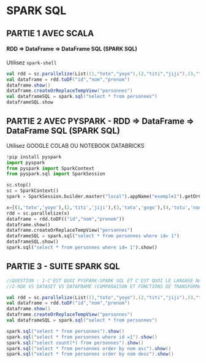 # SPARK SQL

## PARTIE 1 AVEC SCALA 
#### RDD => DataFrame => DataFrame SQL (SPARK SQL)

Utilisez `spark-shell`

```scala
val rdd = sc.parallelize(List((1,"toto","yoyo"),(2,"titi","jiji"),(3,"tata","gogo"),(4,"tutu","nono")))
val dataframe = rdd.toDF("id","nom","prenom")
dataframe.show()
dataframe.createOrReplaceTempView("personnes")
val dataframeSQL = spark.sql("select * from personnes")
dataframeSQL.show
```

## PARTIE 2 AVEC PYSPARK - RDD => DataFrame => DataFrame SQL (SPARK SQL)

Utilisez GOOGLE COLAB OU NOTEBOOK DATABRICKS

```python
!pip install pyspark
import pyspark
from pyspark import SparkContext
from pyspark.sql import SparkSession

sc.stop()
sc = SparkContext()
spark = SparkSession.builder.master("local").appName("exemple1").getOrCreate()

x=[(1,'toto','yoyo'),(2,'titi','jiji'),(3,'tata','gogo'),(4,'tutu','nono')]
rdd = sc.parallelize(x)
dataframe = rdd.toDF(("id","nom","prenom"))
dataframe.show()
dataframe.createOrReplaceTempView("personnes")
dataframeSQL = spark.sql("select * from personnes where id= 1")
dataframeSQL.show()
spark.sql("select * from personnes where id= 1").show()
```

## PARTIE 3 - SUITE SPARK SQL

```scala
//QUESTION : 1-C'EST QUOI PYSPARK-SPARK SQL ET C'EST QUOI LE LANGAGE NATIF DE SPARK
//2-RDD VS DATASET VS DATAFRAME (COMPARAISON ET FONCTIONS DE TRANSFORMATIONS)

val rdd = sc.parallelize(List((1,"toto","yoyo"),(2,"titi","jiji"),(3,"tata","gogo"),(4,"tutu","nono")))
val dataframe = rdd.toDF("id","nom","prenom")
dataframe.show()
dataframe.createOrReplaceTempView("personnes")
val dataframeSQL = spark.sql("select * from personnes")

spark.sql("select * from personnes").show()
spark.sql("select * from personnes where id =1").show()
spark.sql("select count(*) from personnes").show()
spark.sql("select * from personnes order by nom asc").show()
spark.sql("select * from personnes order by nom desc").show()
```

